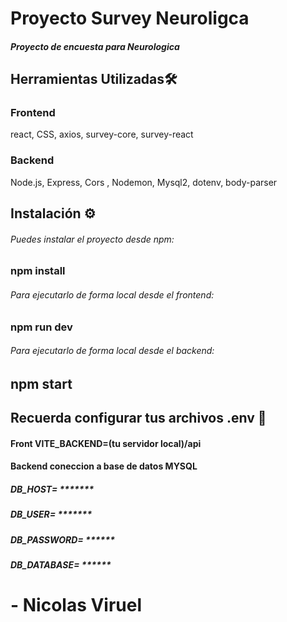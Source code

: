 # Proyecto Survey Neuroligca

#####  Proyecto de encuesta para Neurologica

## Herramientas Utilizadas🛠️
### Frontend
 react, CSS, axios, survey-core, survey-react
### Backend
 Node.js, Express, Cors , Nodemon, Mysql2, dotenv, body-parser


## Instalación ⚙️ 

###### Puedes instalar el proyecto desde npm:

### npm install

###### Para ejecutarlo de forma local desde el frontend:

### npm run dev

###### Para ejecutarlo de forma local desde el backend:
## npm start

## Recuerda configurar tus archivos .env 🎃

#### Front VITE_BACKEND=(tu servidor local)/api

#### Backend coneccion a base de datos MYSQL
##### DB_HOST= *******
##### DB_USER= *******
##### DB_PASSWORD= ******
##### DB_DATABASE= ******


# - Nicolas Viruel

